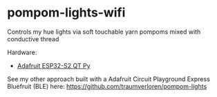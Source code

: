 # pompom-lights-wifi

Controls my hue lights via soft touchable yarn pompoms mixed with conductive thread

Hardware:
- [Adafruit ESP32-S2 QT Py](https://www.adafruit.com/product/5325)


See my other approach built with a Adafruit Circuit Playground Express Bluefruit (BLE) here: https://github.com/traumverloren/pompom-lights
